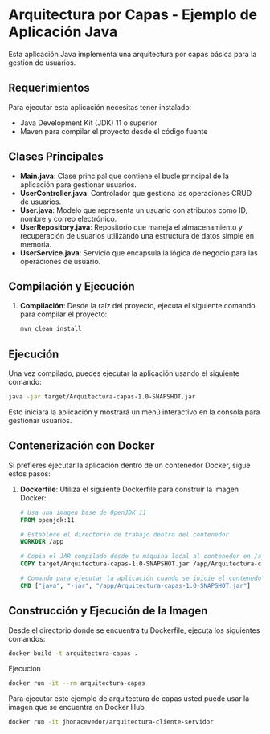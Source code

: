 # Arquitectura por Capas - Ejemplo de Aplicación Java

Esta aplicación Java implementa una arquitectura por capas básica para la gestión de usuarios.

## Requerimientos

Para ejecutar esta aplicación necesitas tener instalado:
- Java Development Kit (JDK) 11 o superior
- Maven para compilar el proyecto desde el código fuente

## Clases Principales

- **Main.java**: Clase principal que contiene el bucle principal de la aplicación para gestionar usuarios.
- **UserController.java**: Controlador que gestiona las operaciones CRUD de usuarios.
- **User.java**: Modelo que representa un usuario con atributos como ID, nombre y correo electrónico.
- **UserRepository.java**: Repositorio que maneja el almacenamiento y recuperación de usuarios utilizando una estructura de datos simple en memoria.
- **UserService.java**: Servicio que encapsula la lógica de negocio para las operaciones de usuario.

## Compilación y Ejecución

1. **Compilación**: Desde la raíz del proyecto, ejecuta el siguiente comando para compilar el proyecto:
   ```bash
   mvn clean install


## Ejecución

Una vez compilado, puedes ejecutar la aplicación usando el siguiente comando:

```bash
java -jar target/Arquitectura-capas-1.0-SNAPSHOT.jar
```
Esto iniciará la aplicación y mostrará un menú interactivo en la consola para gestionar usuarios.

## Contenerización con Docker

Si prefieres ejecutar la aplicación dentro de un contenedor Docker, sigue estos pasos:

1. **Dockerfile**: Utiliza el siguiente Dockerfile para construir la imagen Docker:
   ```dockerfile
   # Usa una imagen base de OpenJDK 11
   FROM openjdk:11

   # Establece el directorio de trabajo dentro del contenedor
   WORKDIR /app

   # Copia el JAR compilado desde tu máquina local al contenedor en /app
   COPY target/Arquitectura-capas-1.0-SNAPSHOT.jar /app/Arquitectura-capas-1.0-SNAPSHOT.jar

   # Comando para ejecutar la aplicación cuando se inicie el contenedor
   CMD ["java", "-jar", "/app/Arquitectura-capas-1.0-SNAPSHOT.jar"]

## Construcción y Ejecución de la Imagen

Desde el directorio donde se encuentra tu Dockerfile, ejecuta los siguientes comandos:

```bash
docker build -t arquitectura-capas .
```
Ejecucion

```bash
docker run -it --rm arquitectura-capas
```
Para ejecutar este ejemplo de arquitectura de capas usted puede usar la imagen que se encuentra en Docker Hub

```bash
docker run -it jhonacevedor/arquitectura-cliente-servidor
```
